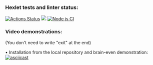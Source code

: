 ### Hexlet tests and linter status:
[![Actions Status](https://github.com/oli4ka14/frontend-project-lvl1/workflows/hexlet-check/badge.svg)](https://github.com/oli4ka14/frontend-project-lvl1/actions)
<a href="https://codeclimate.com/github/porkenzzilla/frontend-project-lvl1/maintainability"><img src="https://api.codeclimate.com/v1/badges/7ae9af3620320f5f15fd/maintainability" /></a>
[![Node.js CI](https://github.com/porkenzzilla/frontend-project-lvl1/actions/workflows/lint.yml/badge.svg)](https://github.com/porkenzzilla/frontend-project-lvl1/actions/workflows/lint.yml)

### Video demonstrations:

(You don't need to write "exit" at the end)

• Installation from the local repository and brain-even demonstration:
[![asciicast](https://asciinema.org/a/hFaH1vi3he5W3DvOtZEXmJLPr.svg)](https://asciinema.org/a/hFaH1vi3he5W3DvOtZEXmJLPr)
